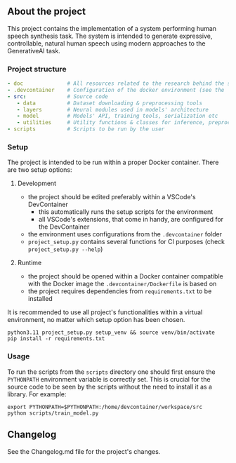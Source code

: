 ## About the project

This project contains the implementation of a system performing human speech synthesis task. The system is intended to generate expressive, controllable, natural human speech using modern approaches to the GenerativeAI task.

### Project structure

```yaml
- doc              # All resources related to the research behind the system
- .devcontainer    # Configuration of the docker environment (see the 'Setup' chapter)
- src:             # Source code
   - data          # Dataset downloading & preprocessing tools
   - layers        # Neural modules used in models' architecture
   - model         # Models' API, training tools, serialization etc
   - utilities     # Utility functions & classes for inference, preprocessing etc
- scripts          # Scripts to be run by the user
```

### Setup

The project is intended to be run within a proper Docker container. There are two setup options:

1. Development
   - the project should be edited preferably within a VSCode's DevContainer
      - this automatically runs the setup scripts for the environment
      - all VSCode's extensions, that come in handy, are configured for the DevContainer
   - the environment uses configurations from the `.devcontainer` folder
   - `project_setup.py` contains several functions for CI purposes (check `project_setup.py --help`)

2. Runtime
   - the project should be opened within a Docker container compatible with the Docker image the `.devcontainer/Dockerfile` is based on
   - the project requires dependencies from `requirements.txt` to be installed

It is recommended to use all project's functionalities within a virtual environment, no matter which setup option has been chosen.

```
python3.11 project_setup.py setup_venv && source venv/bin/activate
pip install -r requirements.txt
```

### Usage

To run the scripts from the `scripts` directory one should first ensure the `PYTHONPATH` environment variable is correctly set. This is crucial for the source code to be seen by the scripts without the need to install it as a library. For example:

```
export PYTHONPATH=$PYTHONPATH:/home/devcontainer/workspace/src
python scripts/train_model.py
```

## Changelog

See the Changelog.md file for the project's changes.

